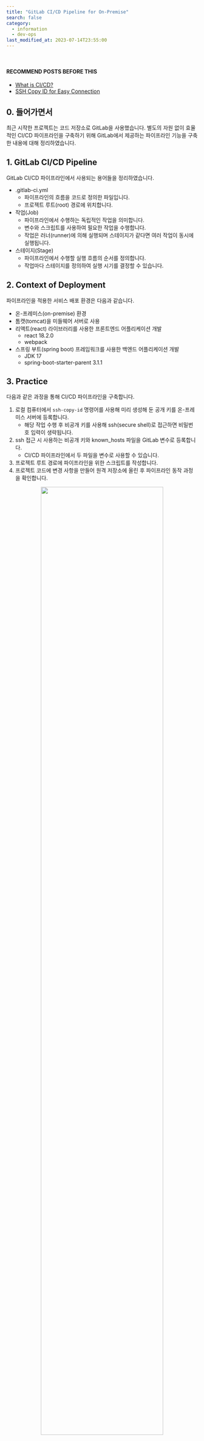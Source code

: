 ```yaml
---
title: "GitLab CI/CD Pipeline for On-Premise"
search: false
category:
  - information
  - dev-ops
last_modified_at: 2023-07-14T23:55:00
---
```


<br/>

#### RECOMMEND POSTS BEFORE THIS

* [What is CI/CD?][what-is-ci-cd-link]
* [SSH Copy ID for Easy Connection][ssh-copy-id-for-easy-connection-link]

## 0. 들어가면서

최근 시작한 프로젝트는 코드 저장소로 GitLab을 사용했습니다. 
별도의 자원 없이 효율적인 CI/CD 파이프라인을 구축하기 위해 GitLab에서 제공하는 파이프라인 기능을 구축한 내용에 대해 정리하였습니다.

## 1. GitLab CI/CD Pipeline

GitLab CI/CD 파이프라인에서 사용되는 용어들을 정리하였습니다. 

* .gitlab-ci.yml
    * 파이프라인의 흐름을 코드로 정의한 파일입니다.
    * 프로젝트 루트(root) 경로에 위치합니다.
* 작업(Job)
    * 파이프라인에서 수행하는 독립적인 작업을 의미합니다.
    * 변수와 스크립트를 사용하여 필요한 작업을 수행합니다.
    * 작업은 러너(runner)에 의해 실행되며 스테이지가 같다면 여러 작업이 동시에 실행됩니다. 
* 스테이지(Stage)
    * 파이프라인에서 수행할 실행 흐름의 순서를 정의합니다.
    * 작업마다 스테이지를 정의하여 실행 시기를 결정할 수 있습니다.

## 2. Context of Deployment

파이프라인을 적용한 서비스 배포 환경은 다음과 같습니다.

* 온-프레미스(on-premise) 환경
* 톰캣(tomcat)을 미들웨어 서버로 사용
* 리액트(react) 라이브러리를 사용한 프론트엔드 어플리케이션 개발
    * react 18.2.0
    * webpack
* 스프링 부트(spring boot) 프레임워크를 사용한 백엔드 어플리케이션 개발
    * JDK 17
    * spring-boot-starter-parent 3.1.1

## 3. Practice

다음과 같은 과정을 통해 CI/CD 파이프라인을 구축합니다.

1. 로컬 컴퓨터에서 `ssh-copy-id` 명령어를 사용해 미리 생성해 둔 공개 키를 온-프레미스 서버에 등록합니다.
    * 해당 작업 수행 후 비공개 키를 사용해 ssh(secure shell)로 접근하면 비밀번호 입력이 생략됩니다.
1. ssh 접근 시 사용하는 비공개 키와 known_hosts 파일을 GitLab 변수로 등록합니다.
    * CI/CD 파이프라인에서 두 파일을 변수로 사용할 수 있습니다.
1. 프로젝트 루트 경로에 파이프라인을 위한 스크립트를 작성합니다.
1. 프로젝트 코드에 변경 사항을 만들어 원격 저장소에 올린 후 파이프라인 동작 과정을 확인합니다.

<p align="center">
    <img src="/images/gitlab-ci-cd-pipeline-for-on-premise-1.JPG" width="80%" class="image__border">
</p>

### 3.1. Copy Public Key by SSH

먼저 비공개 키와 공개 키를 생성합니다.

* 공개 키는 demo-project.pub 이름으로 생성됩니다.
* 비공개 키는 demo-project 이름으로 생성됩니다.

```
$ ssh-keygen -f demo-project               

Generating public/private rsa key pair.
Enter passphrase (empty for no passphrase): 
Enter same passphrase again: 
Your identification has been saved in demo-project
Your public key has been saved in demo-project.pub
The key fingerprint is:
SHA256:NF6cRLQl286N/AtXcCy6Xcww76cpMhEa/1fJSWnw5pw junhyunk@junhyunkEMD6T.vmware.com
The key's randomart image is:
+---[RSA 3072]----+
|         o= .    |
|         o B . . |
|        o * . B +|
|       o.o.+ + / |
|        S+ .* O X|
|        . o  + E.|
|           oo +.o|
|          o oo.+.|
|           o o+  |
+----[SHA256]-----+

$ ls -al
total 72
drwx------  10 junhyunk  staff   320 Jul 13 05:09 .
drwxr-xr-x+ 68 junhyunk  staff  2176 Jul 13 05:09 ..
-rw-r--r--@  1 junhyunk  staff   247 Nov 22  2021 config
-rw-------   1 junhyunk  staff  2622 Jul 13 05:08 demo-project
-rw-r--r--   1 junhyunk  staff   587 Jul 13 05:08 demo-project.pub
-rw-------   1 junhyunk  staff  3381 Dec  3  2021 id_rsa
-rw-r--r--   1 junhyunk  staff   744 Dec  3  2021 id_rsa.pub
-rw-------   1 junhyunk  staff  4436 Jul  4 07:00 known_hosts
```

생성한 키를 온-프레미스 서버에 등록합니다. 

* ssh-copy-id 명령어를 사용합니다.
    * -i 옵션으로 위에서 생성한 공개 키를 명시적으로 사용합니다.
    * -p 옵션으로 특정 포트를 지정합니다.
* 1회 비밀번호를 사용합니다.
    * 앞으로 공개 키와 매칭되는 비공개 키를 사용하면 비밀번호를 사용하지 않습니다. 
* 정상적으로 수행되었는지 서버 ~/.ssh 경로에 authorized_keys 파일을 통해 확인할 수 있습니다. 

```
$ ssh-copy-id -i ~/.ssh/demo-project.pub user@{server-ip}

/usr/bin/ssh-copy-id: INFO: Source of key(s) to be installed: "/Users/junhyunk/.ssh/demo-project.pub"
The authenticity of host '[{server-ip}]:22 ([{server-ip}]:22)' can't be established.
ED25519 key fingerprint is SHA256:sbVDELk959APnn5SQ43p5qArUcE1rNbzp6Qbd8R2rxo.
This key is not known by any other names
Are you sure you want to continue connecting (yes/no/[fingerprint])? yes
/usr/bin/ssh-copy-id: INFO: attempting to log in with the new key(s), to filter out any that are already installed
/usr/bin/ssh-copy-id: INFO: 1 key(s) remain to be installed -- if you are prompted now it is to install the new keys
user@{server-ip}'s password: 
/etc/profile.d/lang.sh: line 19: warning: setlocale: LC_CTYPE: cannot change locale (UTF-8): 그런 파일이나 디렉터리가 없습니다

Number of key(s) added:        1

Now try logging into the machine, with:   "ssh 'user@{server-ip}'"
and check to make sure that only the key(s) you wanted were added.
```

### 3.2. Register Variables on GitLab

GitLab 프로젝트 저장소의 설정 화면을 통해 필요한 변수를 등록합니다. 

* 화면 왼쪽에 `Settings` 카테고리에서 CI/CD 탭을 선택합니다.

<p align="left">
    <img src="/images/gitlab-ci-cd-pipeline-for-on-premise-2.JPG" width="25%" class="image__border">
</p>

* 변수 섹터(sector)를 찾아 변수를 지정합니다.
    * 변수는 값 혹은 파일로 저장할 수 있습니다.
* 프로젝트 폴더에서 직접 관리하면 안 되는 비공개 키를 저장합니다.
    * 이번 프로젝트에서 사용한 비공개 키와 known_hosts는 파일 변수로 등록합니다.
* 스크립트에 직접 작성하지 않는 서버 접속 정보를 저장합니다.
    * IP, PORT, HOST_USER 정보는 문자열 변수로 등록합니다.

<p align="center">
    <img src="/images/gitlab-ci-cd-pipeline-for-on-premise-3.JPG" width="100%" class="image__border">
</p>

### 3.3. Write Script

`.gitlab-ci.yml` 파일을 작성합니다. 
스크립트 설명은 가독성을 위해 주석으로 작성하였습니다. 
각 작업마다 크게 차이가 없으므로 첫번째 작업만 작성하였습니다.

```yml
# 총 4개의 스테이지가 아래 순서로 실행됩니다.
stages:
  - build-backend
  - build-frontend
  - test
  - deploy

# 백엔드 빌드 작업을 수행합니다.
#   - 작업 이름은 build-backend
#   - 사용한 이미지는 openjdk:17-jdk-slim
#   - 스테이지는 build-backend
#   - main 작업 변경 시에만 실행
#   - 캐시(cache)를 사용해 작업 결과물들을 재활용
build-backend:
  image: openjdk:17-jdk-slim
  stage: build-backend
  only:
    - main
  cache:
    paths:
      - /root/.m2
      - ./backend/target
  before_script:
    - cd backend
  script:
    - ./mvnw clean compile

build-frontend:
  image: node:20.3.1
  stage: build-frontend
  only:
    - main
  cache:
    paths:
      - ./frontend/node_modules
      - ./backend/target
  before_script:
    - cd frontend
  script:
    - |
      npm install
      npm run build
      cp -rf ./build ../backend/target/classes/public

test-backend:
  image: openjdk:17-jdk-slim
  stage: test
  only:
    - main
  cache:
    paths:
      - /root/.m2
      - ./backend/target
  before_script:
    - cd backend
  script:
    - ./mvnw test

test-frontend:
  image: node:20.3.1
  stage: test
  only:
    - main
  cache:
    paths:
      - ./frontend/node_modules
      - ./backend/target
  before_script:
    - cd frontend
  script:
    - npm test

deploy:
  image: openjdk:17-jdk-slim
  stage: deploy
  only:
    - main
  cache:
    paths:
      - /root/.m2
      - ./backend/target
  before_script:
    - cd backend
  script:
    - |
      ./mvnw -Dmaven.test.skip=true package
      sh ../run.sh
```

파이프라인 마지막에 수행되는 스크립트는 다음과 같습니다.

* ssh 작업을 위해 이미지 내부에서 `openssh-client` 패키지를 설치합니다.
* GitLab 변수로 등록한 파일을 복사합니다.
    * $SECRET_ACCESS_KEY - 비공개 키
    * $KNOWN_HOST - known_hosts
* ssh 접속을 위해선 각 파일과 폴더의 권한이 올발라야합니다.
* 패키지 파일의 이름을 ROOT.war로 변경합니다.
* ROOT.war 파일을 온-프레미스 서버에 배포합니다.

```sh
APPLICATION="ROOT.war"

# install openssh-client
apt-get update
apt-get -y install openssh-client

# copy ACCESS_KEY
mkdir ~/.ssh
cp $SECRET_ACCESS_KEY ~/.ssh/id_rsa
cp $KNOWN_HOST ~/.ssh/known_hosts
chmod 700 ~/.ssh
chmod 600 ~/.ssh/id_rsa
chmod 644 ~/.ssh/known_hosts

# deploy
mv target/*.war target/$APPLICATION
scp -i ~/.ssh/id_rsa -P $HOST_PORT target/$APPLICATION $HOST_USER@$HOST_IP:/home/user/apache-tomcat-10.1.9/webapps/
```

## 4. Push Codes

변경한 코드를 메인 브랜치에 푸시(push)합니다. 
코드 푸시가 완료되면 자동으로 CI/CD 파이프라인이 실행됩니다. 

* 파이프라인 화면

<p align="center">
    <img src="/images/gitlab-ci-cd-pipeline-for-on-premise-4.JPG" width="100%" class="image__border">
</p>

* 파이프라인의 상세한 작업 화면

<p align="center">
    <img src="/images/gitlab-ci-cd-pipeline-for-on-premise-5.JPG" width="100%" class="image__border">
</p>

## CLOSING

실제 개발 중인 프로젝트에 적용된 파이프라인을 기준으로 설명했기 때문에 별도로 테스트 코드 업데이트는 불가능합니다.

#### REFERENCE

* <https://bravenamme.github.io/2020/11/09/gitlab-runner/>
* <https://lovemewithoutall.github.io/it/deploy-example-by-gitlab-ci/>

[what-is-ci-cd-link]: https://junhyunny.github.io/information/what-is-ci-cd/
[ssh-copy-id-for-easy-connection-link]: https://junhyunny.github.io/information/ssh-copy-id-for-easy-connection/